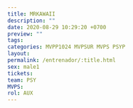 ```yaml
---
title: MRKAWAII
description: ""
date: 2020-08-29 10:29:20 +0700
preview: ""
tags: 
categories: MVPP1024 MVPSUR MVPS PSYP
layout: 
permalink: /entrenador/:title.html
sex: male1
tickets: 
team: PSY
MVPS: 
rol: AUX
---
```

